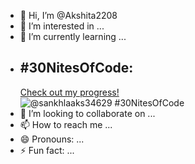 - 👋 Hi, I’m @Akshita2208
- 👀 I’m interested in ...
- 🌱 I’m currently learning ...
- ## #30NitesOfCode:
  [Check out my progress!](https://www.codedex.io/@sankhlaaks34629/30-nites-of-code)  
  ![@sankhlaaks34629 #30NitesOfCode](https://www.codedex.io/api/petStatus?user=sankhlaaks34629)
- 💞️ I’m looking to collaborate on ...
- 📫 How to reach me ...
- 😄 Pronouns: ...
- ⚡ Fun fact: ...

<!---
Akshita2208/Akshita2208 is a ✨ special ✨ repository because its `README.md` (this file) appears on your GitHub profile.
You can click the Preview link to take a look at your changes.
--->
